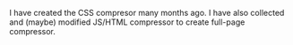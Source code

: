 I have created the CSS compresor many months ago. I have also collected and (maybe) modified JS/HTML compressor to create full-page compressor.
